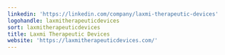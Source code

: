 ```yaml
---
linkedin: 'https://linkedin.com/company/laxmi-therapeutic-devices'
logohandle: laxmitherapeuticdevices
sort: laxmitherapeuticdevices
title: Laxmi Therapeutic Devices
website: 'https://laxmitherapeuticdevices.com/'
---
```

